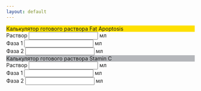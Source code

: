 ```yaml
---
layout: default
---
```



<div class="card">
  <div class="card-header" style="background: #fee000">
Калькулятор готового раствора Fat Apoptosis
  </div>
  <div class="card-body">
<div class="input-group mb-3">
  <span class="input-group-text">Раствор</span>
  <input type="number" class="form-control cat-input " id="fat-full" min="0">
  <span class="input-group-text">мл</span>
</div>
<div class="input-group mb-3">
  <span class="input-group-text">Фаза 1</span>
  <input type="number" class="form-control cat-input " id="fat-fase-1" readonly="" step="0.1">
  <span class="input-group-text">мл</span>
</div>
<div class="input-group mb-3">
  <span class="input-group-text">Фаза 2</span>
  <input type="number" class="form-control cat-input " id="fat-fase-2" readonly="" step="0.1">
  <span class="input-group-text">мл</span>
</div>

  </div>
</div>

<div class="card">
  <div class="card-header" style="background: #b5b7bb">
Калькулятор готового раствора Stamin C
  </div>
  <div class="card-body">
<div class="input-group mb-3">
  <span class="input-group-text">Раствор</span>
  <input type="number" class="form-control cat-input " id="stamin-full" min="0">
  <span class="input-group-text">мл</span>
</div>
<div class="input-group mb-3">
  <span class="input-group-text">Фаза 1</span>
  <input type="number" class="form-control cat-input " id="stamin-fase-1" readonly="">
  <span class="input-group-text">мл</span>
</div>
<div class="input-group mb-3">
  <span class="input-group-text">Фаза 2</span>
  <input type="number" class="form-control cat-input " id="stamin-fase-2" readonly="">
  <span class="input-group-text">мл</span>
</div>

  </div>
</div>
  

